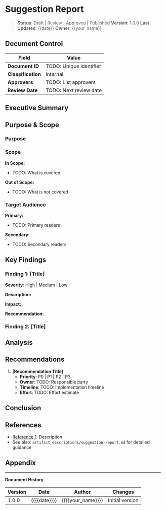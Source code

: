 # Suggestion Report

> **Status**: Draft | Review | Approved | Published
> **Version**: 1.0.0
> **Last Updated**: {{date}}
> **Owner**: {{your_name}}

## Document Control

| Field | Value |
|-------|-------|
| **Document ID** | TODO: Unique identifier |
| **Classification** | Internal |
| **Approvers** | TODO: List approvers |
| **Review Date** | TODO: Next review date |

## Executive Summary

<!-- TODO: 2-3 paragraph overview for executive audience -->
<!-- What is this document about? -->
<!-- Why does it matter? -->
<!-- What are the key takeaways? -->

## Purpose & Scope

### Purpose

<!-- TODO: Explain why this document exists -->

### Scope

**In Scope:**
- TODO: What is covered

**Out of Scope:**
- TODO: What is not covered

### Target Audience

**Primary:**
- TODO: Primary readers

**Secondary:**
- TODO: Secondary readers


## Key Findings

### Finding 1: [Title]

**Severity**: High | Medium | Low

**Description:**
<!-- TODO: Describe the finding -->

**Impact:**
<!-- TODO: Describe business or technical impact -->

**Recommendation:**
<!-- TODO: Provide specific recommendation -->

### Finding 2: [Title]

<!-- Repeat structure for additional findings -->

## Analysis

<!-- TODO: Detailed analysis of findings -->

## Recommendations

1. **[Recommendation Title]**
   - **Priority**: P0 | P1 | P2 | P3
   - **Owner**: TODO: Responsible party
   - **Timeline**: TODO: Implementation timeline
   - **Effort**: TODO: Effort estimate

## Conclusion

<!-- TODO: Summarize key points and next steps -->

## References

- [Reference 1](url): Description
- See also: `artifact_descriptions/suggestion-report.md` for detailed guidance

## Appendix

<!-- Add supporting materials as needed -->

---

**Document History**

| Version | Date | Author | Changes |
|---------|------|--------|---------|
| 1.0.0 | {{{{date}}}} | {{{{your_name}}}} | Initial version |
